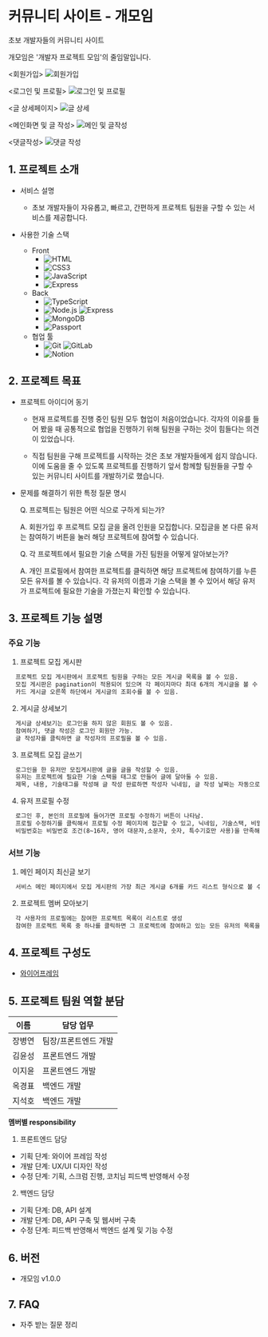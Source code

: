 # 커뮤니티 사이트 - 개모임

초보 개발자들의 커뮤니티 사이트

개모임은 '개발자 프로젝트 모임'의 줄임말입니다.

<회원가입>
![회원가입](https://user-images.githubusercontent.com/87754201/149621721-3283e352-6ed6-450c-bcdc-0e9d3d0d6fcf.gif)

<로그인 및 프로필>
![로그인 및 프로필](https://user-images.githubusercontent.com/87754201/149621714-97c2e179-ce3c-4135-8658-9ff8bd743edb.gif)

<글 상세페이지>
![글 상세](https://user-images.githubusercontent.com/87754201/149621710-214a589c-131c-4e56-a9ad-4725a04297e5.gif)

<메인화면 및 글 작성>
![메인 및 글작성](https://user-images.githubusercontent.com/87754201/149621718-808c0d59-55df-4c10-b437-5667ecdf43c8.gif)

<댓글작성>
![댓글 작성](https://user-images.githubusercontent.com/87754201/149621712-1e503ee4-1038-4423-afa3-8d237cd4e58e.gif)

## 1. 프로젝트 소개

- 서비스 설명
  - 초보 개발자들이 자유롭고, 빠르고, 간편하게 프로젝트 팀원을 구할 수 있는 서비스를 제공합니다.
- 사용한 기술 스택

  - Front
    - <img alt="HTML" src ="https://img.shields.io/badge/HTML5-E34F26.svg?&style=for-the-badge&logo=HTML5&logoColor=black"/>
    - <img alt="CSS3" src ="https://img.shields.io/badge/CSS3-1572B6.svg?&style=for-the-badge&logo=CSS3&logoColor=black"/>
    - <img alt="JavaScript" src ="https://img.shields.io/badge/JavaScript-F7DF1E.svg?&style=for-the-badge&logo=JavaScript&logoColor=black"/>
    - <img alt="Express" src ="https://img.shields.io/badge/Express-000000.svg?&style=for-the-badge&logo=Express&logoColor=white"/>
  - Back
    - <img alt="TypeScript" src ="https://img.shields.io/badge/TypeScript-3178C6.svg?&style=for-the-badge&logo=TypeScript&logoColor=black"/>
    - <img alt="Node.js" src ="https://img.shields.io/badge/Node.js-339933.svg?&style=for-the-badge&logo=Node.js&logoColor=black"/> <img alt="Express" src ="https://img.shields.io/badge/Express-000000.svg?&style=for-the-badge&logo=Express&logoColor=white"/>
    - <img alt="MongoDB" src ="https://img.shields.io/badge/MongoDB-47A248.svg?&style=for-the-badge&logo=MongoDB&logoColor=black"/>
    - <img alt="Passport" src ="https://img.shields.io/badge/Passport-34E27A.svg?&style=for-the-badge&logo=Passport&logoColor=black"/>
  - 협업 툴
    - <img alt="Git" src ="https://img.shields.io/badge/Git-F05032.svg?&style=for-the-badge&logo=Git&logoColor=black"/> <img alt="GitLab" src ="https://img.shields.io/badge/GitLab-FCA121.svg?&style=for-the-badge&logo=GitLab&logoColor=black"/>
    - <img alt="Notion" src ="https://img.shields.io/badge/Notion-000000.svg?&style=for-the-badge&logo=Notion&logoColor=white"/>

## 2. 프로젝트 목표

- 프로젝트 아이디어 동기

  - 현재 프로젝트를 진행 중인 팀원 모두 협업이 처음이었습니다. 각자의 이유를 들어 봤을 때 공통적으로 협업을 진행하기 위해 팀원을 구하는 것이 힘들다는 의견이 있었습니다.

  - 직접 팀원을 구해 프로젝트를 시작하는 것은 초보 개발자들에게 쉽지 않습니다. 이에 도움을 줄 수 있도록 프로젝트를 진행하기 앞서 함께할 팀원들을 구할 수 있는 커뮤니티 사이트를 개발하기로 했습니다.
    <br>

- 문제를 해결하기 위한 특정 질문 명시

  Q. 프로젝트는 팀원은 어떤 식으로 구하게 되는가?

  A. 회원가입 후 프로젝트 모집 글을 올려 인원을 모집합니다. 모집글을 본 다른 유저는 참여하기 버튼을 눌러 해당 프로젝트에 참여할 수 있습니다.


  Q. 각 프로젝트에서 필요한 기술 스택을 가진 팀원을 어떻게 알아보는가?
  
  A. 개인 프로필에서 참여한 프로젝트를 클릭하면 해당 프로젝트에 참여하기를 누른 모든 유저를 볼 수 있습니다. 각 유저의 이름과 기술 스택을 볼 수 있어서 해당 유저가 프로젝트에 필요한 기술을 가졌는지 확인할 수 있습니다.

## 3. 프로젝트 기능 설명

### 주요 기능

1. 프로젝트 모집 게시판

```txt
  프로젝트 모집 게시판에서 프로젝트 팀원을 구하는 모든 게시글 목록을 볼 수 있음.
  모집 게시판은 pagination이 적용되어 있으며 각 페이지마다 최대 6개의 게시글을 볼 수 있음.
  카드 게시글 오른쪽 하단에서 게시글의 조회수를 볼 수 있음.
```

2. 게시글 상세보기

```txt
  게시글 상세보기는 로그인을 하지 않은 회원도 볼 수 있음.
  참여하기, 댓글 작성은 로그인 회원만 가능.
  글 작성자를 클릭하면 글 작성자의 프로필을 볼 수 있음.
```

3. 프로젝트 모집 글쓰기

```txt
  로그인을 한 유저만 모집게시판에 글을 글을 작성할 수 있음.
  유저는 프로젝트에 필요한 기술 스택을 태그로 만들어 글에 달아둘 수 있음.
  제목, 내용, 기술태그를 작성해 글 작성 완료하면 작성자 닉네임, 글 작성 날짜는 자동으로 생성되어 추가됨.
```

4. 유저 프로필 수정

```txt
  로그인 후, 본인의 프로필에 들어가면 프로필 수정하기 버튼이 나타남.
  프로필 수정하기를 클릭해서 프로필 수정 페이지에 접근할 수 있고, 닉네임, 기술스택, 비밀번호를 변경할 수 있음.
  비밀번호는 비밀번호 조건(8~16자, 영어 대문자,소문자, 숫자, 특수기호만 사용)을 만족해야 변경할 수 있음.
```

### 서브 기능

1. 메인 페이지 최신글 보기

```txt
  서비스 메인 페이지에서 모집 게시판의 가장 최근 게시글 6개를 카드 리스트 형식으로 볼 수 있음.
```

2. 프로젝트 멤버 모아보기

```txt
  각 사용자의 프로필에는 참여한 프로젝트 목록이 리스트로 생성
  참여한 프로젝트 목록 중 하나를 클릭하면 그 프로젝트에 참여하고 있는 모든 유저의 목록을 확인할 수 있음.
```

## 4. 프로젝트 구성도

- [와이어프레임](https://www.notion.so/elice/UI-UX-62619cced1de465c84aae362b59f86cf)

## 5. 프로젝트 팀원 역할 분담

| 이름   | 담당 업무            |
| ------ | -------------------- |
| 장병연 | 팀장/프론트엔드 개발 |
| 김윤성 | 프론트엔드 개발      |
| 이지윤 | 프론트엔드 개발      |
| 옥경표 | 백엔드 개발          |
| 지석호 | 백엔드 개발          |

**멤버별 responsibility**

1. 프론트엔드 담당

- 기획 단계: 와이어 프레임 작성
- 개발 단계: UX/UI 디자인 작성
- 수정 단계: 기획, 스크럼 진행, 코치님 피드백 반영해서 수정

2. 백엔드 담당

- 기획 단계: DB, API 설계
- 개발 단계: DB, API 구축 및 웹서버 구축
- 수정 단계: 피드백 반영해서 백엔드 설계 및 기능 수정

## 6. 버전

- 개모임 v1.0.0

## 7. FAQ

- 자주 받는 질문 정리
